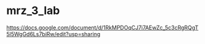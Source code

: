 # mrz_3_lab
https://docs.google.com/document/d/1RkMPDOqCJ7i7AEwZc_5c3cRgRQgT5l5WgGd6Ls7biRw/edit?usp=sharing
